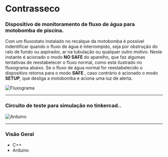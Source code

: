 # Contrasseco

### Dispositivo de monitoramento de fluxo de água para motobomba de piscina.

Com um fluxostato instalado no recalque da motobomba é possível indentificar quando o fluxo de água é interrompido, seja por obstrução do ralo de fundo ou aspirador, ar na tubulação ou qualquer outro motivo. Neste instante é acionado o modo **NO SAFE** do aparelho, que faz algumas tentativas de reestabelecer o fluxo normal, como está ilustrado no fluxograma abaixo. Se o fluxo de água normal for reestabelecido o dispositivo retorna para o modo **SAFE** , caso contrário é acionado o modo **SETUP**, que desliga a motobomba e aciona uma luz de alerta.

![Fluxograma](https://user-images.githubusercontent.com/52714788/78585182-c731e580-780f-11ea-942d-e4f4987adfec.jpg)

<hr>

### Circuito de teste para simulação no tinkercad..

![Arduino](https://user-images.githubusercontent.com/52714788/78721167-6385e600-78fd-11ea-96a7-07ee9a4d95c6.jpg)

<hr>

### Visão Geral

- C++
- Arduino
